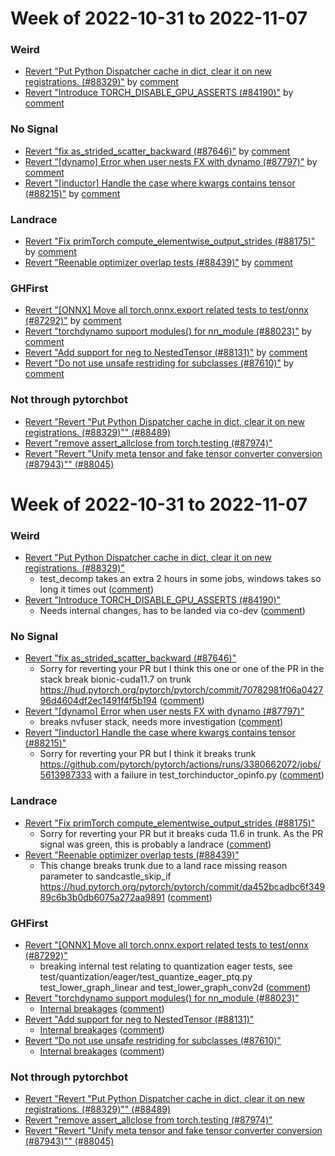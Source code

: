# Week of 2022-10-31 to 2022-11-07

### Weird

- [Revert "Put Python Dispatcher cache in dict, clear it on new registrations. (#88329)"](https://github.com/pytorch/pytorch/commit/410ce96a23a3496a45478e0b25ffac53aa3c116f) by [comment](https://github.com/pytorch/pytorch/pull/88329#issuecomment-1302719724)
- [Revert "Introduce TORCH_DISABLE_GPU_ASSERTS (#84190)"](https://github.com/pytorch/pytorch/commit/0fa23663ccd5350469c95615ddb7d2fd2a88abe3) by [comment](https://github.com/pytorch/pytorch/pull/84190#issuecomment-1301034425)

### No Signal

- [Revert "fix as_strided_scatter_backward (#87646)"](https://github.com/pytorch/pytorch/commit/71fb763e5452881cb3be8fefa9419b785d0a61e2) by [comment](https://github.com/pytorch/pytorch/pull/87646#issuecomment-1300896447)
- [Revert "[dynamo] Error when user nests FX with dynamo (#87797)"](https://github.com/pytorch/pytorch/commit/c0761a835b88eb2ed2186a9aaac73d471c2fb843) by [comment](https://github.com/pytorch/pytorch/pull/87797#issuecomment-1297823653)
- [Revert "[inductor] Handle the case where kwargs contains tensor (#88215)"](https://github.com/pytorch/pytorch/commit/a8561c4571fe668d35e24c8f61bd296e23db807c) by [comment](https://github.com/pytorch/pytorch/pull/88215#issuecomment-1301490429)

### Landrace

- [Revert "Fix primTorch compute_elementwise_output_strides (#88175)"](https://github.com/pytorch/pytorch/commit/2b117c843628e8f73d8fbb471eb045cf6805fdc3) by [comment](https://github.com/pytorch/pytorch/pull/88175#issuecomment-1302387577)
- [Revert "Reenable optimizer overlap tests (#88439)"](https://github.com/pytorch/pytorch/commit/81042d3a53335259c60e5aa8c9b9614c3d87b05f) by [comment](https://github.com/pytorch/pytorch/pull/88439#issuecomment-1304699170)

### GHFirst

- [Revert "[ONNX] Move all torch.onnx.export related tests to test/onnx (#87292)"](https://github.com/pytorch/pytorch/commit/e9599724fa25c3c2149f301f704fe90df6b591b0) by [comment](https://github.com/pytorch/pytorch/pull/87292#issuecomment-1297595986)
- [Revert "torchdynamo support modules() for nn_module (#88023)"](https://github.com/pytorch/pytorch/commit/bf7c996dcb2fac229abba7ba2e0bdb379ceb2ff2) by [comment](https://github.com/pytorch/pytorch/pull/88023#issuecomment-1301440349)
- [Revert "Add support for neg to NestedTensor (#88131)"](https://github.com/pytorch/pytorch/commit/99c07735e457a2961f2319b4ba19f0d04eb47967) by [comment](https://github.com/pytorch/pytorch/pull/88131#issuecomment-1301066248)
- [Revert "Do not use unsafe restriding for subclasses (#87610)"](https://github.com/pytorch/pytorch/commit/5b75b19f51837e162cc0e5e5757dfd9bef437c67) by [comment](https://github.com/pytorch/pytorch/pull/87610#issuecomment-1300907070)

### Not through pytorchbot

- [Revert "Revert "Put Python Dispatcher cache in dict, clear it on new registrations. (#88329)"" (#88489)](https://github.com/pytorch/pytorch/commit/53eac1d48222becc46d0654648648fbf172a1214)
- [Revert "remove assert_allclose from torch.testing (#87974)"](https://github.com/pytorch/pytorch/commit/8c1c6759b28c73cff623c7fef71e0eca00087414)
- [Revert "Revert "Unify meta tensor and fake tensor converter conversion (#87943)"" (#88045)](https://github.com/pytorch/pytorch/commit/ff9449464484b4ca48bd7c68d8adfd31e97a4263)
# Week of 2022-10-31 to 2022-11-07

### Weird

- [Revert "Put Python Dispatcher cache in dict, clear it on new registrations. (#88329)"](https://github.com/pytorch/pytorch/commit/410ce96a23a3496a45478e0b25ffac53aa3c116f)
  - test_decomp takes an extra 2 hours in some jobs, windows takes so long it times out ([comment](https://github.com/pytorch/pytorch/pull/88329#issuecomment-1302719724))
- [Revert "Introduce TORCH_DISABLE_GPU_ASSERTS (#84190)"](https://github.com/pytorch/pytorch/commit/0fa23663ccd5350469c95615ddb7d2fd2a88abe3)
  - Needs internal changes, has to be landed via co-dev ([comment](https://github.com/pytorch/pytorch/pull/84190#issuecomment-1301034425))

### No Signal

- [Revert "fix as_strided_scatter_backward (#87646)"](https://github.com/pytorch/pytorch/commit/71fb763e5452881cb3be8fefa9419b785d0a61e2)
  - Sorry for reverting your PR but I think this one or one of the PR in the stack break bionic-cuda11.7 on trunk https://hud.pytorch.org/pytorch/pytorch/commit/70782981f06a042796d4604df2ec1491f4f5b194 ([comment](https://github.com/pytorch/pytorch/pull/87646#issuecomment-1300896447))
- [Revert "[dynamo] Error when user nests FX with dynamo (#87797)"](https://github.com/pytorch/pytorch/commit/c0761a835b88eb2ed2186a9aaac73d471c2fb843)
  - breaks nvfuser stack, needs more investigation ([comment](https://github.com/pytorch/pytorch/pull/87797#issuecomment-1297823653))
- [Revert "[inductor] Handle the case where kwargs contains tensor (#88215)"](https://github.com/pytorch/pytorch/commit/a8561c4571fe668d35e24c8f61bd296e23db807c)
  - Sorry for reverting your PR but I think it breaks trunk https://github.com/pytorch/pytorch/actions/runs/3380662072/jobs/5613987333 with a failure in test_torchinductor_opinfo.py ([comment](https://github.com/pytorch/pytorch/pull/88215#issuecomment-1301490429))

### Landrace

- [Revert "Fix primTorch compute_elementwise_output_strides (#88175)"](https://github.com/pytorch/pytorch/commit/2b117c843628e8f73d8fbb471eb045cf6805fdc3)
  - Sorry for reverting your PR but it breaks cuda 11.6 in trunk. As the PR signal was green, this is probably a landrace ([comment](https://github.com/pytorch/pytorch/pull/88175#issuecomment-1302387577))
- [Revert "Reenable optimizer overlap tests (#88439)"](https://github.com/pytorch/pytorch/commit/81042d3a53335259c60e5aa8c9b9614c3d87b05f)
  - This change breaks trunk due to a land race missing reason parameter to sandcastle_skip_if https://hud.pytorch.org/pytorch/pytorch/commit/da452bcadbc6f34989c6b3b0db6075a272aa9891 ([comment](https://github.com/pytorch/pytorch/pull/88439#issuecomment-1304699170))

### GHFirst

- [Revert "[ONNX] Move all torch.onnx.export related tests to test/onnx (#87292)"](https://github.com/pytorch/pytorch/commit/e9599724fa25c3c2149f301f704fe90df6b591b0)
  - breaking internal test relating to quantization eager tests, see test/quantization/eager/test_quantize_eager_ptq.py test_lower_graph_linear and test_lower_graph_conv2d  ([comment](https://github.com/pytorch/pytorch/pull/87292#issuecomment-1297595986))
- [Revert "torchdynamo support modules() for nn_module (#88023)"](https://github.com/pytorch/pytorch/commit/bf7c996dcb2fac229abba7ba2e0bdb379ceb2ff2)
  - [Internal breakages](https://www.internalfb.com/intern/sandcastle/job/13510799692855066/insights) ([comment](https://github.com/pytorch/pytorch/pull/88023#issuecomment-1301440349))
- [Revert "Add support for neg to NestedTensor (#88131)"](https://github.com/pytorch/pytorch/commit/99c07735e457a2961f2319b4ba19f0d04eb47967)
  - [Internal breakages](https://www.internalfb.com/intern/sandcastle/job/13510799692239080/insights) ([comment](https://github.com/pytorch/pytorch/pull/88131#issuecomment-1301066248))
- [Revert "Do not use unsafe restriding for subclasses (#87610)"](https://github.com/pytorch/pytorch/commit/5b75b19f51837e162cc0e5e5757dfd9bef437c67)
  - [Internal breakages](https://www.internalfb.com/intern/sandcastle/job/36028797828925790/insights) ([comment](https://github.com/pytorch/pytorch/pull/87610#issuecomment-1300907070))

### Not through pytorchbot

- [Revert "Revert "Put Python Dispatcher cache in dict, clear it on new registrations. (#88329)"" (#88489)](https://github.com/pytorch/pytorch/commit/53eac1d48222becc46d0654648648fbf172a1214)
- [Revert "remove assert_allclose from torch.testing (#87974)"](https://github.com/pytorch/pytorch/commit/8c1c6759b28c73cff623c7fef71e0eca00087414)
- [Revert "Revert "Unify meta tensor and fake tensor converter conversion (#87943)"" (#88045)](https://github.com/pytorch/pytorch/commit/ff9449464484b4ca48bd7c68d8adfd31e97a4263)
